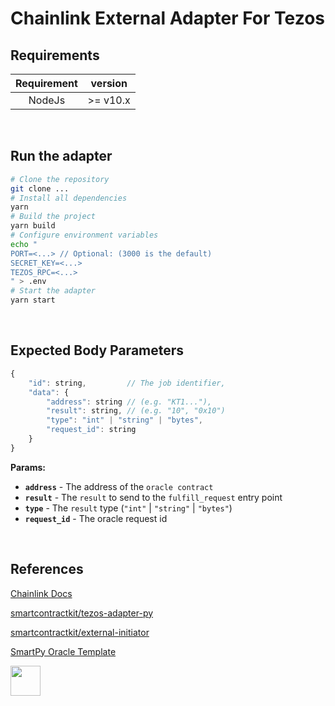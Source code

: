 # Chainlink External Adapter For Tezos

## Requirements

| Requirement |  version  |
|:-----------:|:---------:|
| NodeJs      | >= v10.x  |

<br/>

## Run the adapter
```sh
# Clone the repository
git clone ...
# Install all dependencies
yarn
# Build the project
yarn build
# Configure environment variables
echo "
PORT=<...> // Optional: (3000 is the default)
SECRET_KEY=<...>
TEZOS_RPC=<...>
" > .env
# Start the adapter
yarn start
```

<br/>

## Expected Body Parameters
```js
{
    "id": string,         // The job identifier,
    "data": {
        "address": string // (e.g. "KT1..."),
        "result": string, // (e.g. "10", "0x10")
        "type": "int" | "string" | "bytes",
        "request_id": string
    }
}
```

**Params:**

- **`address`** - The address of the `oracle contract`
- **`result`** - The `result` to send to the `fulfill_request` entry point
- **`type`** - The `result` type (`"int"` | `"string"` | `"bytes"`)
- **`request_id`** - The oracle request id

<br/>

## References
[Chainlink Docs](https://docs.chain.link/docs)

[smartcontractkit/tezos-adapter-py](https://github.com/smartcontractkit/tezos-adapter-py)

[smartcontractkit/external-initiator](https://github.com/smartcontractkit/external-initiator)

[SmartPy Oracle Template](https://smartpy.io/dev/index.html?template=oracle.py)

<img height="48" href="https://smartpy.io" src="https://smartpy.io/static/img/logo.png">